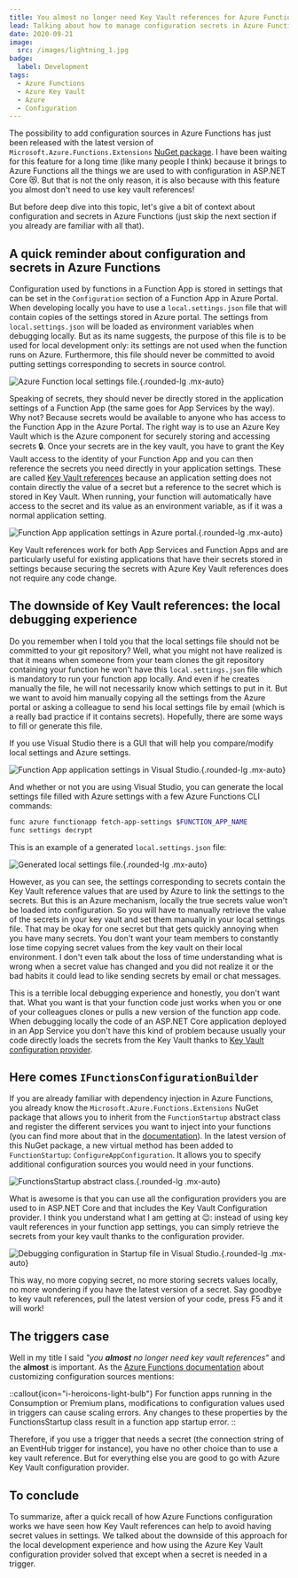 ```yaml
---
title: You almost no longer need Key Vault references for Azure Functions.
lead: Talking about how to manage configuration secrets in Azure Functions.
date: 2020-09-21
image:
  src: /images/lightning_1.jpg
badge:
  label: Development
tags:
  - Azure Functions
  - Azure Key Vault
  - Azure
  - Configuration
---
```

The possibility to add configuration sources in Azure Functions has just been released with the latest version of `Microsoft.Azure.Functions.Extensions` [NuGet package](https://www.nuget.org/packages/Microsoft.Azure.Functions.Extensions/1.1.0). I have been waiting for this feature for a long time (like many people I think) because it brings to Azure Functions all the things we are used to with configuration in ASP.NET Core 😻. But that is not the only reason, it is also because with this feature you almost don't need to use key vault references!

But before deep dive into this topic, let's give a bit of context about configuration and secrets in Azure Functions (just skip the next section if you already are familiar with all that).

## A quick reminder about configuration and secrets in Azure Functions

Configuration used by functions in a Function App is stored in settings that can be set in the `Configuration` section of a Function App in Azure Portal. When developing locally you have to use a `local.settings.json` file that will contain copies of the settings stored in Azure portal. The settings from `local.settings.json` will be loaded as environment variables when debugging locally. But as its name suggests, the purpose of this file is to be used for local development only: its settings are not used when the function runs on Azure. Furthermore, this file should never be committed to avoid putting settings corresponding to secrets in source control.

![Azure Function local settings file.](/posts/images/functionssecrets_localsettings_1.png){.rounded-lg .mx-auto}

Speaking of secrets, they should never be directly stored in the application settings of a Function App (the same goes for App Services by the way). Why not? Because secrets would be available to  anyone who has access to the Function App in the Azure Portal. The right way is to use an Azure Key Vault which is the Azure component for securely storing and accessing secrets 🔒. Once your secrets are in the key vault, you have to grant the Key Vault access to the identity of your Function App and you can then reference the secrets you need directly in your application settings. These are called [Key Vault references](https://docs.microsoft.com/en-us/azure/app-service/app-service-key-vault-references) because an application setting does not contain directly the value of a secret but a reference to the secret which is stored in Key Vault. When running, your function will automatically have access to the secret and its value as an environment variable, as if it was a normal application setting.

![Function App application settings in Azure portal.](/posts/images/functionssecrets_portal_1.png){.rounded-lg .mx-auto}

Key Vault references work for both App Services and Function Apps and are particularly useful for existing applications that have their secrets stored in settings because securing the secrets with Azure Key Vault references does not require any code change.

## The downside of Key Vault references: the local debugging experience

Do you remember when I told you that the local settings file should not be committed to your git repository? Well, what you might not have realized is that it means when someone from your team clones the git repository containing your function he won't have this `local.settings.json` file which is mandatory to run your function app locally. And even if he creates manually the file, he will not necessarily know which settings to put in it. But we want to avoid him manually copying all the settings from the Azure portal or asking a colleague to send his local settings file by email (which is a really bad practice if it contains secrets). Hopefully, there are some ways to fill or generate this file. 

If you use Visual Studio there is a GUI that will help you compare/modify local settings and Azure settings.

![Function App application settings in Visual Studio.](/posts/images/functionssecrets_vs_1.png){.rounded-lg .mx-auto}

And whether or not you are using Visual Studio, you can generate the local settings file filled with Azure settings with a few Azure Functions CLI commands:

```bash
func azure functionapp fetch-app-settings $FUNCTION_APP_NAME
func settings decrypt
```

This is an example of a generated `local.settings.json` file:

![Generated local settings file.](/posts/images/functionssecrets_localsettings_2.png){.rounded-lg .mx-auto}

However, as you can see, the settings corresponding to secrets contain the Key Vault reference values that are used by Azure to link the settings to the secrets. But this is an Azure mechanism, locally the true secrets value won't be loaded into configuration. So you will have to manually retrieve the value of the secrets in your key vault and set them manually in your local settings file. That may be okay for one secret but that gets quickly annoying when you have many secrets. You don't want your team members to constantly lose time copying secret values from the key vault on their local environment. I don't even talk about the loss of time understanding what is wrong when a secret value has changed and you did not realize it or the bad habits it could lead to like sending secrets by email or chat messages.

This is a terrible local debugging experience and honestly, you don't want that. What you want is that your function code just works when you or one of your colleagues clones or pulls a new version of the function app code. When debugging locally the code of an ASP.NET Core application deployed in an App Service you don't have this kind of problem because usually your code directly loads the secrets from the Key Vault thanks to [Key Vault configuration provider](https://docs.microsoft.com/en-us/aspnet/core/security/key-vault-configuration?view=aspnetcore-3.1).

## Here comes `IFunctionsConfigurationBuilder`

If you are already familiar with dependency injection in Azure Functions, you already know the `Microsoft.Azure.Functions.Extensions` NuGet package that allows you to inherit from the `FunctionStartup` abstract class and register the different services you want to inject into your functions (you can find more about that in the [documentation](https://docs.microsoft.com/en-us/azure/azure-functions/functions-dotnet-dependency-injection)). In the latest version of this NuGet package, a new virtual method has been added to `FunctionStartup`: `ConfigureAppConfiguration`. It allows you to specify additional configuration sources you would need in your functions.

![FunctionsStartup abstract class.](/posts/images/functionssecrets_vs_2.png){.rounded-lg .mx-auto}

What is awesome is that you can use all the configuration providers you are used to in ASP.NET Core and that includes the Key Vault Configuration provider. I think you understand what I am getting at 😉: instead of using key vault references in your function app settings, you can simply retrieve the secrets from your key vault thanks to the configuration provider.

![Debugging configuration in Startup file in Visual Studio.](/posts/images/functionssecrets_vs_3.png){.rounded-lg .mx-auto}

This way, no more copying secret, no more storing secrets values locally, no more wondering if you have the latest version of a secret. Say goodbye to key vault references, pull the latest version of your code, press F5 and it will work!

## The triggers case

Well in my title I said *"you **almost** no longer need key vault references"* and the **almost** is important. As the [Azure Functions documentation](https://docs.microsoft.com/en-us/azure/azure-functions/functions-dotnet-dependency-injection#customizing-configuration-sources) about customizing configuration sources mentions:

::callout{icon="i-heroicons-light-bulb"}
For function apps running in the Consumption or Premium plans, modifications to configuration values used in triggers can cause scaling errors. Any changes to these properties by the FunctionsStartup class result in a function app startup error.
::

Therefore, if you use a trigger that needs a secret (the connection string of an EventHub trigger for instance), you have no other choice than to use a key vault reference. But for everything else you are good to go with Azure Key Vault configuration provider.

## To conclude

To summarize, after a quick recall of how Azure Functions configuration works we have seen how Key Vault references can help to avoid having secret values in settings. We talked about the downside of this approach for the local development experience and how using the Azure Key Vault configuration provider solved that except when a secret is needed in a trigger. 